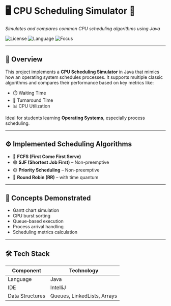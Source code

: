 # 🖥️ CPU Scheduling Simulator 🔄  
_Simulates and compares common CPU scheduling algorithms using Java_

![License](https://img.shields.io/badge/license-MIT-green)
![Language](https://img.shields.io/badge/Language-Java-blue)
![Focus](https://img.shields.io/badge/Topic-Operating%20Systems-orange)

---

## 📌 Overview

This project implements a **CPU Scheduling Simulator** in Java that mimics how an operating system schedules processes. It supports multiple classic algorithms and compares their performance based on key metrics like:

- ⏱️ Waiting Time  
- 🔁 Turnaround Time  
- 📊 CPU Utilization  

Ideal for students learning **Operating Systems**, especially process scheduling.

---

## ⚙️ Implemented Scheduling Algorithms

- 🔵 **FCFS (First Come First Serve)**  
- 🟢 **SJF (Shortest Job First)** – Non-preemptive  
- 🟡 **Priority Scheduling** – Non-preemptive  
- 🔴 **Round Robin (RR)** – with time quantum  

---

## 🧠 Concepts Demonstrated

- Gantt chart simulation  
- CPU burst sorting  
- Queue-based execution  
- Process arrival handling  
- Scheduling metrics calculation

---

## 🛠️ Tech Stack

| Component   | Technology |
|-------------|------------|
| Language    | Java       |
| IDE         | IntelliJ  |
| Data Structures | Queues, LinkedLists, Arrays |


